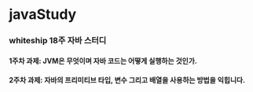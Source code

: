 # javaStudy
### whiteship 18주 자바 스터디
####  1주차 과제: JVM은 무엇이며 자바 코드는 어떻게 실행하는 것인가.
####  2주차 과제: 자바의 프리미티브 타입, 변수 그리고 배열을 사용하는 방법을 익힙니다.
#### 
